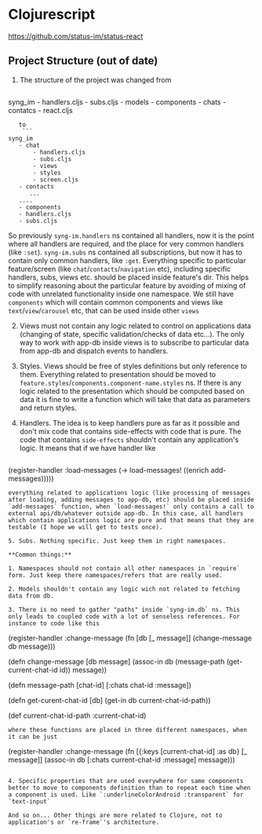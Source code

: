 # Clojurescript

https://github.com/status-im/status-react

## Project Structure (out of date)
1. The structure of the project was changed from
   ```
syng_im
    - handlers.cljs
    - subs.cljs
    - models
    - components
        - chats
        - contatcs
        - react.cljs
```
   to
    ```
syng_im
   - chat 
       - handlers.cljs
       - subs.cljs
       - views
       - styles
       - screen.cljs
   - contacts
      ...
   ....
   - components
   - handlers.cljs
   - subs.cljs
```
So previously `syng-im.handlers` ns contained all handlers, now it is the point where all handlers are required, and the place for very common handlers (like `:set`).
`syng-im.subs` ns contained all subscriptions, but now it has to contain only common handlers, like `:get`. Everything specific to particular feature/screen (like `chat`/`contacts`/`navigation` etc), including specific handlers, subs, views etc. should be placed inside feature's dir. This helps to simplify reasoning about the particular feature by avoiding of mixing of code with unrelated functionality inside one namespace. We still have `components` which will contain common components and views like `text`/`view`/`carousel` etc, that can be used inside other `views`

2. Views must not contain any logic related to control on applications data (changing of state, specific validation/checks of data etc...). The only way to work with app-db inside views is to subscribe to particular data from app-db and dispatch events to handlers.

3. Styles. Views should be free of styles definitions but only reference to them. Everything related to presentation should be moved to `feature.styles`/`components.component-name.styles` ns. If there is any logic related to the presentation which should be computed based on data it is fine to write a function which will take that data as parameters and return styles.

4. Handlers. The idea is to keep handlers pure as far as it possible and don't mix code that contains side-effects with code that is pure. The code that contains `side-effects` shouldn't contain any application's logic. It means that if we have handler like
   ```
(register-handler  :load-messages
    (-> load-messages!
         ((enrich add-messages)))))
   ```
everything related to applications logic (like processing of messages after loading, adding messages to app-db, etc) should be placed inside `add-messages` function, when `load-messages!` only contains a call to external api/db/whatever outside app-db. In this case, all handlers which contain applications logic are pure and that means that they are testable (I hope we will get to tests once).

5. Subs. Nothing specific. Just keep them in right namespaces.

**Common things:**

1. Namespaces should not contain all other namespaces in `require` form. Just keep there namespaces/refers that are really used.

2. Models shouldn't contain any logic wich not related to fetching data from db. 

3. There is no need to gather "paths" inside `syng-im.db` ns. This only leads to coupled code with a lot of senseless references. For instance to code like this
   ```
   (register-handler :change-message
     (fn [db [_ message]]
       (change-message db message)))

(defn change-message [db message]
     (assoc-in db (message-path (get-current-chat-id id)) message))

(defn message-path [chat-id]
     [:chats chat-id :message])

(defn get-curent-chat-id [db]
     (get-in db current-chat-id-path))

(def current-chat-id-path :current-chat-id)
```
where these functions are placed in three different namespaces, when it can be just
   ```
(register-handler :change-message
     (fn [{:keys [current-chat-id] :as db} [_ message]]
       (assoc-in db [:chats current-chat-id :message] message)))
```

4. Specific properties that are used everywhere for same components better to move to components definition than to repeat each time when a component is used. Like `:underlineColorAndroid :transparent` for `text-input`

And so on... Other things are more related to Clojure, not to application's or `re-frame`'s architecture.